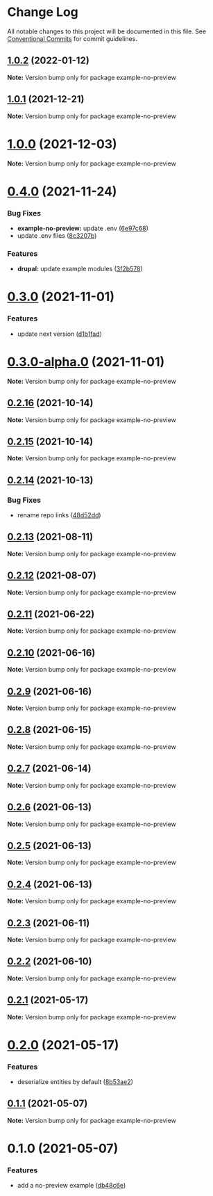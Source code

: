 # Change Log

All notable changes to this project will be documented in this file.
See [Conventional Commits](https://conventionalcommits.org) for commit guidelines.

## [1.0.2](https://github.com/chapter-three/next-drupal/compare/example-no-preview@1.0.1...example-no-preview@1.0.2) (2022-01-12)

**Note:** Version bump only for package example-no-preview





## [1.0.1](https://github.com/chapter-three/next-drupal/compare/example-no-preview@1.0.0...example-no-preview@1.0.1) (2021-12-21)

**Note:** Version bump only for package example-no-preview





# [1.0.0](https://github.com/chapter-three/next-drupal/compare/example-no-preview@0.4.0...example-no-preview@1.0.0) (2021-12-03)

**Note:** Version bump only for package example-no-preview





# [0.4.0](https://github.com/chapter-three/next-drupal/compare/example-no-preview@0.3.0...example-no-preview@0.4.0) (2021-11-24)


### Bug Fixes

* **example-no-preview:** update .env ([6e97c68](https://github.com/chapter-three/next-drupal/commit/6e97c68cb26106585b6caca168deb08355f27bd4))
* update .env files ([8c3207b](https://github.com/chapter-three/next-drupal/commit/8c3207b79bc641b605c11cec3fd556d0f71f1e72))


### Features

* **drupal:** update example modules ([3f2b578](https://github.com/chapter-three/next-drupal/commit/3f2b57822226e587e590fdcc5f760cae0b11d97f))





# [0.3.0](https://github.com/chapter-three/next-drupal/compare/example-no-preview@0.3.0-alpha.0...example-no-preview@0.3.0) (2021-11-01)


### Features

* update next version ([d1b1fad](https://github.com/chapter-three/next-drupal/commit/d1b1fadf31171b188fe0afb50078333d78a548a0))





# [0.3.0-alpha.0](https://github.com/chapter-three/next-drupal/compare/example-no-preview@0.2.16...example-no-preview@0.3.0-alpha.0) (2021-11-01)

**Note:** Version bump only for package example-no-preview





## [0.2.16](https://github.com/chapter-three/next-drupal/compare/example-no-preview@0.2.15...example-no-preview@0.2.16) (2021-10-14)

**Note:** Version bump only for package example-no-preview





## [0.2.15](https://github.com/chapter-three/next-drupal/compare/example-no-preview@0.2.14...example-no-preview@0.2.15) (2021-10-14)

**Note:** Version bump only for package example-no-preview





## [0.2.14](https://github.com/chapter-three/next-drupal/compare/example-no-preview@0.2.13...example-no-preview@0.2.14) (2021-10-13)


### Bug Fixes

* rename repo links ([48d52dd](https://github.com/chapter-three/next-drupal/commit/48d52dde79f69396ef706d152c03670117b6a480))





## [0.2.13](https://github.com/chapter-three/next-drupal/compare/example-no-preview@0.2.12...example-no-preview@0.2.13) (2021-08-11)

**Note:** Version bump only for package example-no-preview





## [0.2.12](https://github.com/chapter-three/next-drupal/compare/example-no-preview@0.2.11...example-no-preview@0.2.12) (2021-08-07)

**Note:** Version bump only for package example-no-preview





## [0.2.11](https://github.com/chapter-three/next-drupal/compare/example-no-preview@0.2.10...example-no-preview@0.2.11) (2021-06-22)

**Note:** Version bump only for package example-no-preview





## [0.2.10](https://github.com/chapter-three/next-drupal/compare/example-no-preview@0.2.9...example-no-preview@0.2.10) (2021-06-16)

**Note:** Version bump only for package example-no-preview





## [0.2.9](https://github.com/chapter-three/next-drupal/compare/example-no-preview@0.2.8...example-no-preview@0.2.9) (2021-06-16)

**Note:** Version bump only for package example-no-preview





## [0.2.8](https://github.com/chapter-three/next-drupal/compare/example-no-preview@0.2.7...example-no-preview@0.2.8) (2021-06-15)

**Note:** Version bump only for package example-no-preview





## [0.2.7](https://github.com/chapter-three/next-drupal/compare/example-no-preview@0.2.6...example-no-preview@0.2.7) (2021-06-14)

**Note:** Version bump only for package example-no-preview





## [0.2.6](https://github.com/chapter-three/next-drupal/compare/example-no-preview@0.2.5...example-no-preview@0.2.6) (2021-06-13)

**Note:** Version bump only for package example-no-preview





## [0.2.5](https://github.com/chapter-three/next-drupal/compare/example-no-preview@0.2.4...example-no-preview@0.2.5) (2021-06-13)

**Note:** Version bump only for package example-no-preview





## [0.2.4](https://github.com/chapter-three/next-drupal/compare/example-no-preview@0.2.3...example-no-preview@0.2.4) (2021-06-13)

**Note:** Version bump only for package example-no-preview





## [0.2.3](https://github.com/chapter-three/next-drupal/compare/example-no-preview@0.2.2...example-no-preview@0.2.3) (2021-06-11)

**Note:** Version bump only for package example-no-preview





## [0.2.2](https://github.com/chapter-three/next-drupal/compare/example-no-preview@0.2.1...example-no-preview@0.2.2) (2021-06-10)

**Note:** Version bump only for package example-no-preview





## [0.2.1](https://github.com/chapter-three/next-drupal/compare/example-no-preview@0.2.0...example-no-preview@0.2.1) (2021-05-17)

**Note:** Version bump only for package example-no-preview





# [0.2.0](https://github.com/chapter-three/next-drupal/compare/example-no-preview@0.1.1...example-no-preview@0.2.0) (2021-05-17)


### Features

* deserialize entities by default ([8b53ae2](https://github.com/chapter-three/next-drupal/commit/8b53ae222717b8983568194373be04903944a032))





## [0.1.1](https://github.com/chapter-three/next-drupal/compare/example-no-preview@0.1.0...example-no-preview@0.1.1) (2021-05-07)

**Note:** Version bump only for package example-no-preview





# 0.1.0 (2021-05-07)


### Features

* add a no-preview example ([db48c6e](https://github.com/chapter-three/next-drupal/commit/db48c6e90ae5100eafb25d3b5688b5ef8131c477))
